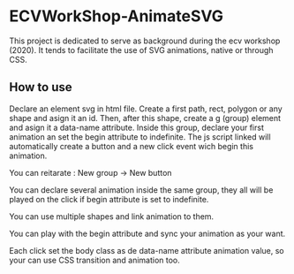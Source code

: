 # ECVWorkShop-AnimateSVG
This project is dedicated to serve as background during the ecv workshop (2020).
It tends to facilitate the use of SVG animations, native or through CSS.

## How to use
Declare an element svg in html file.
Create a first path, rect, polygon or any shape and asign it an id.
Then, after this shape, create a g (group) element and asign it a data-name attribute.
Inside this group, declare your first animation an set the begin attribute to indefinite.
The js script linked will automatically create a button and a new click event wich begin this animation.

You can reitarate :
New group -> New button

You can declare several animation inside the same group, they all will be played on the click if begin attribute is set to indefinite.

You can use multiple shapes and link animation to them.

You can play with the begin attribute and sync your animation as your want.

Each click set the body class as de data-name attribute animation value, so your can use CSS transition and animation too.

